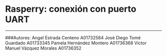 # Rasperry: conexión con puerto UART
-----
###Autores: 
    Angel Estrada Centeno A01732584
    José Diego Tomé Guardado A01733345 
    Pamela Hernández Montero A01736368 
    Victor Manuel Vázquez Morales A01736352
